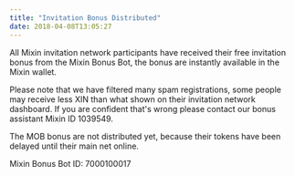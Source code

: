 ```yaml
---
title: "Invitation Bonus Distributed"
date: 2018-04-08T13:05:27
---
```


All Mixin invitation network participants have received their free invitation bonus from the Mixin Bonus Bot, the bonus are instantly available in the Mixin wallet.

Please note that we have filtered many spam registrations, some people may receive less XIN than what shown on their invitation network dashboard. If you are confident that's wrong please contact our bonus assistant Mixin ID 1039549.

The MOB bonus are not distributed yet, because their tokens have been delayed until their main net online.

Mixin Bonus Bot ID: 7000100017
